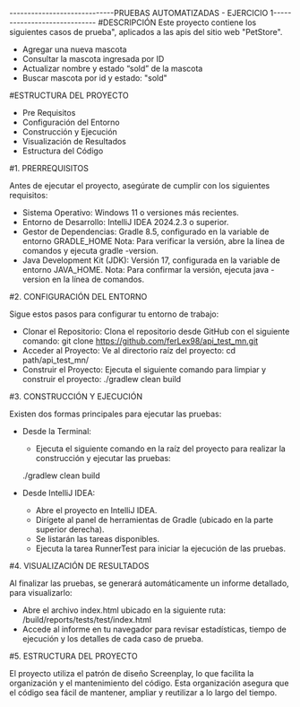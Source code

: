 -----------------------------PRUEBAS AUTOMATIZADAS - EJERCICIO 1-----------------------------
#DESCRIPCIÓN
Este proyecto contiene los siguientes casos de prueba", aplicados a las apis del sitio web "PetStore".
- Agregar una nueva mascota
- Consultar la mascota ingresada por ID
- Actualizar nombre y estado “sold” de la mascota
- Buscar mascota por id y estado: "sold"

#ESTRUCTURA DEL PROYECTO

- Pre Requisitos
- Configuración del Entorno
- Construcción y Ejecución
- Visualización de Resultados
- Estructura del Código

#1. PRERREQUISITOS

Antes de ejecutar el proyecto, asegúrate de cumplir con los siguientes requisitos:
- Sistema Operativo: Windows 11 o versiones más recientes.
- Entorno de Desarrollo: IntelliJ IDEA 2024.2.3 o superior.
- Gestor de Dependencias: Gradle 8.5, configurado en la variable de entorno GRADLE_HOME
  Nota: Para verificar la versión, abre la línea de comandos y ejecuta gradle -version.
- Java Development Kit (JDK): Versión 17, configurada en la variable de entorno JAVA_HOME.
  Nota: Para confirmar la versión, ejecuta java -version en la línea de comandos.

#2. CONFIGURACIÓN DEL ENTORNO

Sigue estos pasos para configurar tu entorno de trabajo:

- Clonar el Repositorio:
  Clona el repositorio desde GitHub con el siguiente comando:
  git clone https://github.com/ferLex98/api_test_mn.git
- Acceder al Proyecto:
  Ve al directorio raíz del proyecto:
  cd path/api_test_mn/
- Construir el Proyecto:
  Ejecuta el siguiente comando para limpiar y construir el proyecto:
  ./gradlew clean build

#3. CONSTRUCCIÓN Y EJECUCIÓN

Existen dos formas principales para ejecutar las pruebas:

- Desde la Terminal:
    * Ejecuta el siguiente comando en la raíz del proyecto para realizar la construcción y ejecutar las pruebas:

  ./gradlew clean build

- Desde IntelliJ IDEA:
    * Abre el proyecto en IntelliJ IDEA.
    * Dirígete al panel de herramientas de Gradle (ubicado en la parte superior derecha).
    * Se listarán las tareas disponibles.
    * Ejecuta la tarea RunnerTest para iniciar la ejecución de las pruebas.

#4. VISUALIZACIÓN DE RESULTADOS

Al finalizar las pruebas, se generará automáticamente un informe detallado, para visualizarlo:
- Abre el archivo index.html ubicado en la siguiente ruta:
  /build/reports/tests/test/index.html
- Accede al informe en tu navegador para revisar estadísticas, tiempo de ejecución y los detalles de cada caso de prueba.

#5. ESTRUCTURA DEL PROYECTO

El proyecto utiliza el patrón de diseño Screenplay, lo que facilita la organización y el mantenimiento del código.
Esta organización asegura que el código sea fácil de mantener, ampliar y reutilizar a lo largo del tiempo.